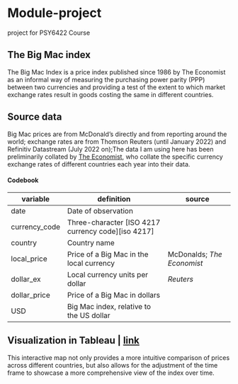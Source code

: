 # Module-project
project for PSY6422 Course

## The Big Mac index
The Big Mac Index is a price index published since 1986 by The Economist as an informal way of measuring the purchasing power parity (PPP) between two currencies and providing a test of the extent to which market exchange rates result in goods costing the same in different countries. 

## Source data
Big Mac prices are from McDonald’s directly and from reporting around the world; exchange rates are from Thomson Reuters (until January 2022) and Refinitiv Datastream (July 2022 on);The data I am using here has been preliminarily collated by [The Economist](https://github.com/TheEconomist/big-mac-data.git), who collate the specific currency exchange rates of different countries each year into their data.

#### Codebook

| variable      | definition                                            | source                     |
| ------------- | ----------------------------------------------------- | -------------------------- |
| date          | Date of observation                                   |
| currency_code | Three-character [ISO 4217 currency code][iso 4217]    |
| country       | Country name                                          |
| local_price   | Price of a Big Mac in the local currency              | McDonalds; _The Economist_ |
| dollar_ex     | Local currency units per dollar                       | _Reuters_                  |
| dollar_price  | Price of a Big Mac in dollars                         |
| USD           | Big Mac index, relative to the US dollar              |

##  Visualization in Tableau | [link](https://public.tableau.com/views/Thebigmaxindex/Dashboard1?:language=zh-CN&:sid=&:redirect=auth&:display_count=n&:origin=viz_share_link)

This interactive map not only provides a more intuitive comparison of prices across different countries, but also allows for the adjustment of the time frame to showcase a more comprehensive view of the index over time.


